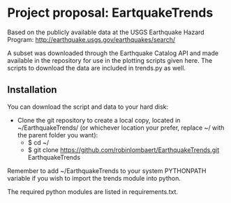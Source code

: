# Project proposal: EartquakeTrends
Based on the publicly available data at the USGS Earthquake Hazard Program: http://earthquake.usgs.gov/earthquakes/search/

A subset was downloaded through the Earthquake Catalog API and made available in the repository for use in the plotting scripts given here. The scripts to download the data are included in trends.py as well.

## Installation
You can download the script and data to your hard disk: 
* Clone the git repository to create a local copy, located in ~/EarthquakeTrends/ (or whichever location your prefer, replace ~/ with the parent folder you want):
    - $ cd ~/
    - $ git clone https://github.com/robinlombaert/EarthquakeTrends.git EarthquakeTrends
    
Remember to add ~/EarthquakeTrends to your system PYTHONPATH variable if you wish to import the trends module into python.

The required python modules are listed in requirements.txt.

